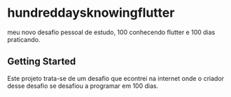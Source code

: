 # hundreddaysknowingflutter

meu novo desafio pessoal de estudo, 100 conhecendo flutter e 100 dias praticando.

## Getting Started

Este projeto trata-se de um desafio que econtrei na internet onde o criador desse desafio se desafiou a programar em 100 dias.

